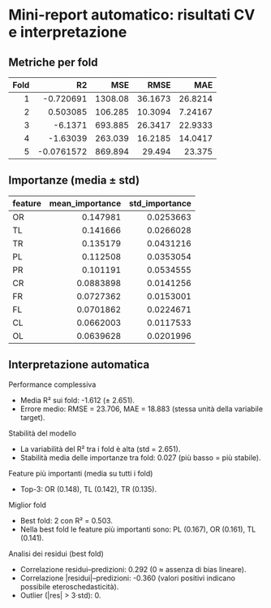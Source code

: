 # Mini-report automatico: risultati CV e interpretazione

## Metriche per fold

|   Fold |         R2 |      MSE |    RMSE |      MAE |
|-------:|-----------:|---------:|--------:|---------:|
|      1 | -0.720691  | 1308.08  | 36.1673 | 26.8214  |
|      2 |  0.503085  |  106.285 | 10.3094 |  7.24167 |
|      3 | -6.1371    |  693.885 | 26.3417 | 22.9333  |
|      4 | -1.63039   |  263.039 | 16.2185 | 14.0417  |
|      5 | -0.0761572 |  869.894 | 29.494  | 23.375   |

## Importanze (media ± std)

| feature   |   mean_importance |   std_importance |
|:----------|------------------:|-----------------:|
| OR        |         0.147981  |        0.0253663 |
| TL        |         0.141666  |        0.0266028 |
| TR        |         0.135179  |        0.0431216 |
| PL        |         0.112508  |        0.0353054 |
| PR        |         0.101191  |        0.0534555 |
| CR        |         0.0883898 |        0.0141256 |
| FR        |         0.0727362 |        0.0153001 |
| FL        |         0.0701862 |        0.0224671 |
| CL        |         0.0662003 |        0.0117533 |
| OL        |         0.0639628 |        0.0201996 |

## Interpretazione automatica

Performance complessiva
- Media R² sui fold: -1.612 (± 2.651).
- Errore medio: RMSE = 23.706, MAE = 18.883 (stessa unità della variabile target).

Stabilità del modello
- La variabilità del R² tra i fold è alta (std = 2.651).
- Stabilità media delle importanze tra fold: 0.027 (più basso = più stabile).

Feature più importanti (media su tutti i fold)
- Top-3: OR (0.148), TL (0.142), TR (0.135).

Miglior fold
- Best fold: 2 con R² = 0.503.
- Nella best fold le feature più importanti sono: PL (0.167), OR (0.161), TL (0.141).

Analisi dei residui (best fold)
- Correlazione residui–predizioni: 0.292 (0 ≈ assenza di bias lineare).
- Correlazione |residui|–predizioni: -0.360 (valori positivi indicano possibile eteroschedasticità).
- Outlier (|res| > 3·std): 0.
